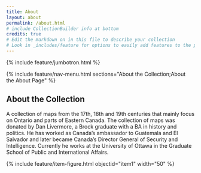```yaml
---
title: About
layout: about
permalink: /about.html
# include CollectionBuilder info at bottom
credits: true
# Edit the markdown on in this file to describe your collection
# Look in _includes/feature for options to easily add features to the page
---
```


{% include feature/jumbotron.html %}

{% include feature/nav-menu.html sections="About the Collection;About the About Page" %}

## About the Collection

A collection of maps from the 17th, 18th and 19th centuries that mainly focus on Ontario and parts of Eastern Canada. The collection of maps was donated by Dan Livermore, a Brock graduate with a BA in history and politics. He has worked as Canada’s ambassador to Guatemala and El Salvador and later became Canada’s Director General of Security and Intelligence. Currently he works at the University of Ottawa in the Graduate School of Public and International Affairs. 

{% include feature/item-figure.html objectid="item1" width="50" %}
